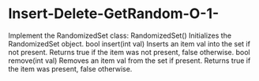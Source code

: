 # Insert-Delete-GetRandom-O-1-
Implement the RandomizedSet class:  RandomizedSet() Initializes the RandomizedSet object. bool insert(int val) Inserts an item val into the set if not present. Returns true if the item was not present, false otherwise. bool remove(int val) Removes an item val from the set if present. Returns true if the item was present, false otherwise.
